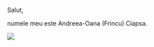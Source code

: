 Salut,

numele meu este Andreea-Oana (Frincu) Ciapsa.                                      

![](/andreeafrincu/assets/img/author/me.jpg) 

